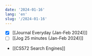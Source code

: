 ```yaml
---
date: '2024-01-16'
lang: 'en'
slug: '/2024-01-16'
---
```


- [x] [[Journal Everyday (Jan-Feb 2024)]]
- [ ] [[Jog 25 minutes (Jan-Feb 2024)]]
- [[CS572 Search Engines]]
